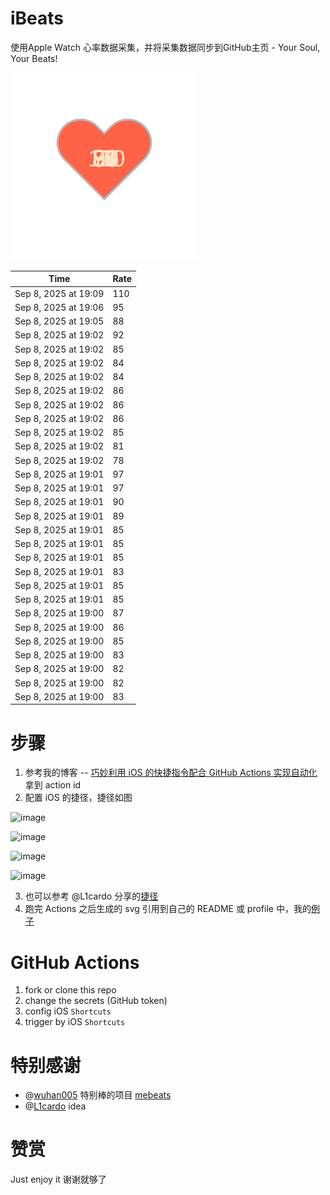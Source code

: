 # iBeats
使用Apple Watch 心率数据采集，并将采集数据同步到GitHub主页 - Your Soul, Your Beats!

![](./files/heart.svg)

<!--START_SECTION:my_heart_rate-->
| Time | Rate | 
 | ---- | ---- | 
| Sep 8, 2025 at 19:09 | 110 |
| Sep 8, 2025 at 19:06 | 95 |
| Sep 8, 2025 at 19:05 | 88 |
| Sep 8, 2025 at 19:02 | 92 |
| Sep 8, 2025 at 19:02 | 85 |
| Sep 8, 2025 at 19:02 | 84 |
| Sep 8, 2025 at 19:02 | 84 |
| Sep 8, 2025 at 19:02 | 86 |
| Sep 8, 2025 at 19:02 | 86 |
| Sep 8, 2025 at 19:02 | 86 |
| Sep 8, 2025 at 19:02 | 85 |
| Sep 8, 2025 at 19:02 | 81 |
| Sep 8, 2025 at 19:02 | 78 |
| Sep 8, 2025 at 19:01 | 97 |
| Sep 8, 2025 at 19:01 | 97 |
| Sep 8, 2025 at 19:01 | 90 |
| Sep 8, 2025 at 19:01 | 89 |
| Sep 8, 2025 at 19:01 | 85 |
| Sep 8, 2025 at 19:01 | 85 |
| Sep 8, 2025 at 19:01 | 85 |
| Sep 8, 2025 at 19:01 | 83 |
| Sep 8, 2025 at 19:01 | 85 |
| Sep 8, 2025 at 19:01 | 85 |
| Sep 8, 2025 at 19:00 | 87 |
| Sep 8, 2025 at 19:00 | 86 |
| Sep 8, 2025 at 19:00 | 85 |
| Sep 8, 2025 at 19:00 | 83 |
| Sep 8, 2025 at 19:00 | 82 |
| Sep 8, 2025 at 19:00 | 82 |
| Sep 8, 2025 at 19:00 | 83 |

<!--END_SECTION:my_heart_rate-->

# 步骤
1. 参考我的博客 -- [巧妙利用 iOS 的快捷指令配合 GitHub Actions 实现自动化](https://github.com/yihong0618/gitblog/issues/198) 拿到 action id
2. 配置 iOS 的捷径，捷径如图

![image](https://user-images.githubusercontent.com/15976103/122154218-0db0b480-ce97-11eb-93bb-5aec07c558dc.png)

![image](https://user-images.githubusercontent.com/15976103/122154236-186b4980-ce97-11eb-8e4b-70551a0391ae.png)

![image](https://user-images.githubusercontent.com/15976103/122154268-2d47dd00-ce97-11eb-902e-3acf292265a9.png)

![image](https://user-images.githubusercontent.com/15976103/122174055-fa144680-ceb4-11eb-9be2-3eb83cd516f7.png)

3. 也可以参考 @L1cardo 分享的[捷径](https://www.icloud.com/shortcuts/6ab6047b459c41ad822ad6b94b1c03d4)
4. 跑完 Actions 之后生成的 svg 引用到自己的 README 或 profile 中，我的[例子](https://github.com/yihong0618) 

# GitHub Actions

1. fork or clone this repo
2. change the secrets (GitHub token)
3. config iOS `Shortcuts` 
4. trigger by iOS `Shortcuts`

# 特别感谢
- @[wuhan005](https://github.com/wuhan005) 特别棒的项目 [mebeats](https://github.com/wuhan005/mebeats)
- @[L1cardo](https://github.com/L1cardo) idea

# 赞赏
Just enjoy it
谢谢就够了
